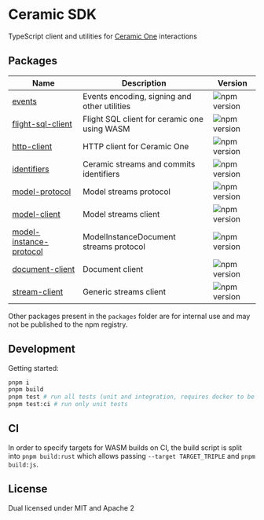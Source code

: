 # Ceramic SDK

TypeScript client and utilities for [Ceramic One](https://github.com/ceramicnetwork/rust-ceramic) interactions

## Packages

| Name                                                          | Description                                  | Version                                                                               |
| ------------------------------------------------------------- | -------------------------------------------- | ------------------------------------------------------------------------------------- |
| [events](./packages/events)                                   | Events encoding, signing and other utilities | ![npm version](https://img.shields.io/npm/v/@ceramic-sdk/events.svg)                  |
| [flight-sql-client](./packages/flight-sql-client)             | Flight SQL client for ceramic one using WASM | ![npm version](https://img.shields.io/npm/v/@ceramic-sdk/flight-sql-client.svg)       |
| [http-client](./packages/http-client)                         | HTTP client for Ceramic One                  | ![npm version](https://img.shields.io/npm/v/@ceramic-sdk/http-client.svg)             |
| [identifiers](./packages/identifiers)                         | Ceramic streams and commits identifiers      | ![npm version](https://img.shields.io/npm/v/@ceramic-sdk/identifiers.svg)             |
| [model-protocol](./packages/model-protocol)                   | Model streams protocol                       | ![npm version](https://img.shields.io/npm/v/@ceramic-sdk/model-protocol.svg)          |
| [model-client](./packages/model-client)                       | Model streams client                         | ![npm version](https://img.shields.io/npm/v/@ceramic-sdk/model-client.svg)            |
| [model-instance-protocol](./packages/model-instance-protocol) | ModelInstanceDocument streams protocol       | ![npm version](https://img.shields.io/npm/v/@ceramic-sdk/model-instance-protocol.svg) |
| [document-client](./packages/document-client)     | Document client         | ![npm version](https://img.shields.io/npm/v/@ceramic-sdk/document-client.svg)   |
| [stream-client](./packages/stream-client)                     | Generic streams client                       | ![npm version](https://img.shields.io/npm/v/@ceramic-sdk/stream-client.svg)           |

Other packages present in the `packages` folder are for internal use and may not be published to the npm registry.

## Development

Getting started:

```sh
pnpm i
pnpm build
pnpm test # run all tests (unit and integration, requires docker to be running)
pnpm test:ci # run only unit tests
```

## CI

In order to specify targets for WASM builds on CI, the build script is split into `pnpm build:rust` which allows passing `--target TARGET_TRIPLE` and `pnpm build:js`.

## License

Dual licensed under MIT and Apache 2